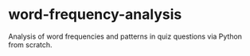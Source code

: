 # word-frequency-analysis
Analysis of word frequencies and patterns in quiz questions via Python from scratch.
